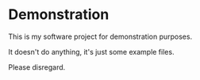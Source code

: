 # Demonstration

This is my software project for demonstration purposes.

It doesn't do anything, it's just some example files.

Please disregard.

